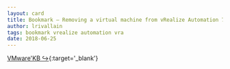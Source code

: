 ```yaml
---
layout: card
title: Bookmark – Removing a virtual machine from vRealize Automation 7.x using Cloud Client
author: lrivallain
tags: bookmark vrealize automation vra
date: 2018-06-25
---
```


[VMware'KB ↪](https://kb.vmware.com/s/article/2114385){:target='_blank'}
